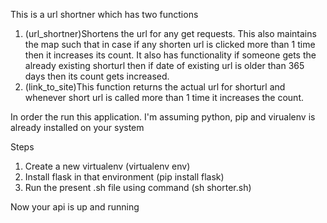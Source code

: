 This is a url shortner which has two functions 
1. (url_shortner)Shortens the url for any get requests. This also maintains the map such that in case if any shorten url is clicked more than 1 time then it increases its count. It also has functionality if someone gets the already existing shorturl then if date of existing url is older than 365 days then its count gets increased.
2. (link_to_site)This function returns the actual url for shorturl and whenever short url is called more than 1 time it increases the count.


In order the run this application. I'm assuming python, pip and virualenv is already installed on your system

Steps
1. Create a new virtualenv (virtualenv env)
2. Install flask in that environment (pip install flask)
3. Run the present .sh file using command (sh shorter.sh)

Now your api is up and running